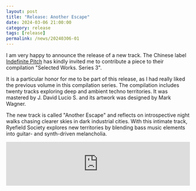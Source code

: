 ```yaml
---
layout: post
title: "Release: Another Escape"
date: 2024-03-06 21:00:00
category: release
tags: [release]
permalink: /news/20240306-01
---
```



I am very happy to announce the release of a new track. The Chinese label [Indefinite Pitch](https://indefinitepitch.bandcamp.com/) has kindly invited me to contribute a piece to their compilation "Selected Works. Series 3". <!--more--><br/>

It is a particular honor for me to be part of this release, as I had really liked the previous volume in this compilation series. 
The compilation includes twenty tracks exploring deep and ambient techno territories. It was mastered by J. David Lucio S. and its artwork was designed by Mark Wagner.
    
The new track is called "Another Escape" and reflects on introspective night walks chasing clearer skies in dark industrial cities. With this intimate track, Ryefield Society explores new territories by blending bass music elements into guitar- and synth-driven melancholia.

<iframe style="border: 0; width: 100%; height: 120px;" src="https://bandcamp.com/EmbeddedPlayer/album=3397048280/size=large/bgcol=ffffff/linkcol=0687f5/tracklist=false/artwork=small/track=599002231/transparent=true/" seamless><a href="https://indefinitepitch.bandcamp.com/album/selected-works-series-3"></a></iframe>

